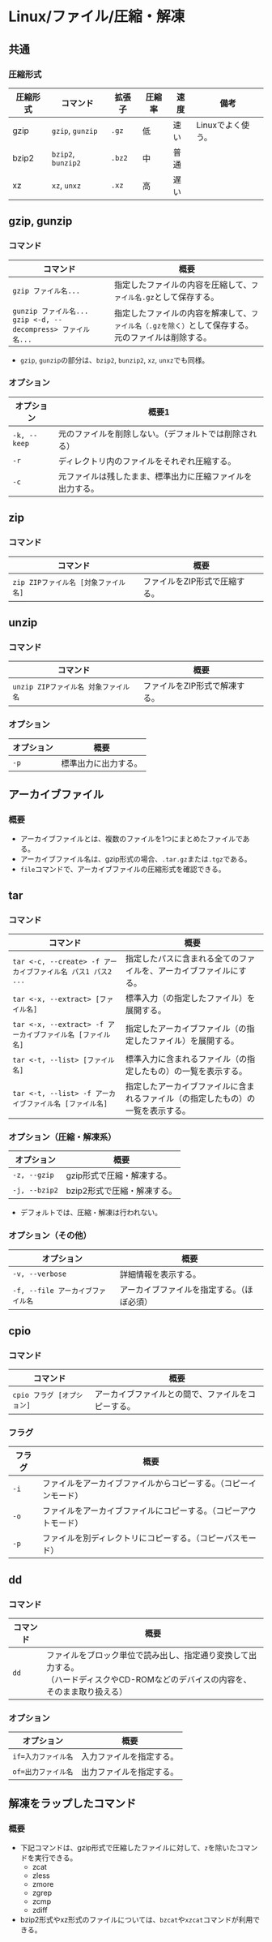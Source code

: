 # Linux/ファイル/圧縮・解凍

## 共通

### 圧縮形式

| 圧縮形式 | コマンド           | 拡張子 | 圧縮率 | 速度 | 備考              |
| -------- | ------------------ | ------ | ------ | ---- | ----------------- |
| gzip     | `gzip`, `gunzip`   | `.gz`  | 低     | 速い | Linuxでよく使う。 |
| bzip2    | `bzip2`, `bunzip2` | `.bz2` | 中     | 普通 |                   |
| xz       | `xz`, `unxz`       | `.xz`  | 高     | 遅い |                   |

## gzip, gunzip

### コマンド

| コマンド                                                     | 概要                                                         |
| ------------------------------------------------------------ | ------------------------------------------------------------ |
| `gzip ファイル名...`                                         | 指定したファイルの内容を圧縮して、`ファイル名.gz`として保存する。 |
| `gunzip ファイル名...`<br />`gzip <-d, --decompress> ファイル名...` | 指定したファイルの内容を解凍して、`ファイル名（.gzを除く）`として保存する。<br />元のファイルは削除する。 |

- `gzip`, `gunzip`の部分は、`bzip2`, `bunzip2`, `xz`, `unxz`でも同様。

### オプション

| オプション   | 概要1                                                      |
| ------------ | ---------------------------------------------------------- |
| `-k, --keep` | 元のファイルを削除しない。（デフォルトでは削除される）     |
| `-r`         | ディレクトリ内のファイルをそれぞれ圧縮する。               |
| `-c`         | 元ファイルは残したまま、標準出力に圧縮ファイルを出力する。 |

## zip

### コマンド

|コマンド|概要|
|---|---|
|`zip ZIPファイル名 [対象ファイル名]`|ファイルをZIP形式で圧縮する。|

## unzip

### コマンド

| コマンド                             | 概要                          |
| ------------------------------------ | ----------------------------- |
| `unzip ZIPファイル名 対象ファイル名` | ファイルをZIP形式で解凍する。 |

### オプション

| オプション | 概要                 |
| ---------- | -------------------- |
| `-p`       | 標準出力に出力する。 |

## アーカイブファイル

### 概要

- アーカイブファイルとは、複数のファイルを1つにまとめたファイルである。
- アーカイブファイル名は、gzip形式の場合、`.tar.gz`または`.tgz`である。
- `file`コマンドで、アーカイブファイルの圧縮形式を確認できる。

## tar

### コマンド

| コマンド                                                     | 概要                                                         |
| ------------------------------------------------------------ | ------------------------------------------------------------ |
| `tar <-c, --create> -f アーカイブファイル名 パス1 パス2 ...` | 指定したパスに含まれる全てのファイルを、アーカイブファイルにする。 |
| `tar <-x, --extract> [ファイル名]`                           | 標準入力（の指定したファイル）を展開する。                   |
| `tar <-x, --extract> -f アーカイブファイル名 [ファイル名]`   | 指定したアーカイブファイル（の指定したファイル）を展開する。 |
| `tar <-t, --list> [ファイル名]`                              | 標準入力に含まれるファイル（の指定したもの）の一覧を表示する。 |
| `tar <-t, --list> -f アーカイブファイル名 [ファイル名]`      | 指定したアーカイブファイルに含まれるファイル（の指定したもの）の一覧を表示する。 |

### オプション（圧縮・解凍系）

| オプション    | 概要                        |
| ------------- | --------------------------- |
| `-z, --gzip`  | gzip形式で圧縮・解凍する。  |
| `-j, --bzip2` | bzip2形式で圧縮・解凍する。 |

- デフォルトでは、圧縮・解凍は行われない。

### オプション（その他）

| オプション                        | 概要                                       |
| --------------------------------- | ------------------------------------------ |
| `-v, --verbose`                   | 詳細情報を表示する。                       |
| `-f, --file アーカイブファイル名` | アーカイブファイルを指定する。（ほぼ必須） |

## cpio

### コマンド

|コマンド|概要|
|---|---|
|`cpio フラグ [オプション]`|アーカイブファイルとの間で、ファイルをコピーする。|

### フラグ

| フラグ | 概要                                                         |
| ------ | ------------------------------------------------------------ |
| `-i`   | ファイルをアーカイブファイルからコピーする。（コピーインモード） |
| `-o`   | ファイルをアーカイブファイルにコピーする。（コピーアウトモード） |
| `-p`   | ファイルを別ディレクトリにコピーする。（コピーパスモード）   |

## dd

### コマンド

| コマンド | 概要                                                         |
| -------- | ------------------------------------------------------------ |
| `dd`     | ファイルをブロック単位で読み出し、指定通り変換して出力する。<br/>（ハードディスクやCD-ROMなどのデバイスの内容を、そのまま取り扱える） |

### オプション

| オプション          | 概要                     |
| ------------------- | ------------------------ |
| `if=入力ファイル名` | 入力ファイルを指定する。 |
| `of=出力ファイル名` | 出力ファイルを指定する。 |

## 解凍をラップしたコマンド

### 概要

- 下記コマンドは、gzip形式で圧縮したファイルに対して、`z`を除いたコマンドを実行できる。
  - zcat
  - zless
  - zmore
  - zgrep
  - zcmp
  - zdiff
- bzip2形式やxz形式のファイルについては、`bzcat`や`xzcat`コマンドが利用できる。

